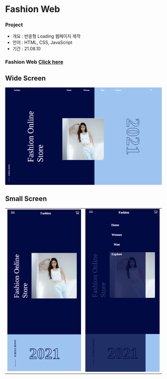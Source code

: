 # Fashion Web

### Project

- 개요 : 반응형 Loading 웹페이지 제작
- 언어 : HTML, CSS, JavaScript
- 기간 : 21.08.10

### Fashion Web [Click here](https://won-jin-lee.github.io/Product-Card-Ui-01)

## Wide Screen

![wide](demo/widescreen.png)

## Small Screen

|                          |                            |
| ------------------------ | -------------------------- |
| ![small](demo/small.PNG) | ![small](demo/navMenu.PNG) |
